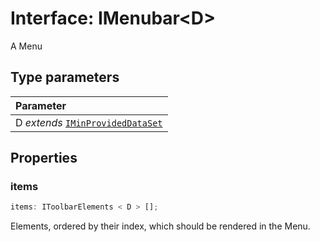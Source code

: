 # Interface: IMenubar<D\>

A Menu

## Type parameters

| Parameter                                                             |
| :-------------------------------------------------------------------- |
| D _extends_ [`IMinProvidedDataSet`](interface.IMinProvidedDataSet.md) |

## Properties

### items

```ts
items: IToolbarElements < D > [];
```

Elements, ordered by their index, which should be
rendered in the Menu.
